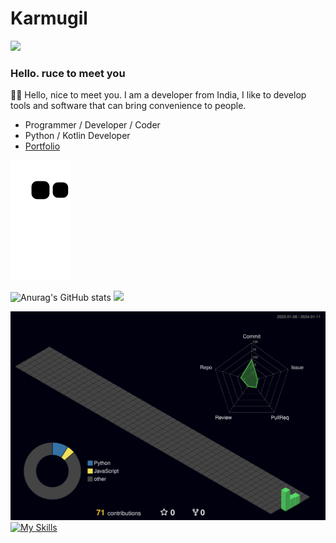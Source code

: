 # Karmugil

![](https://komarev.com/ghpvc/?username=your-karmugilen&color=grey)

### Hello. ruce to meet you



👨‍💻 Hello, nice to meet you. I am a developer from India, I like to develop tools and software that can bring convenience to people.
- Programmer / Developer / Coder 
- Python / Kotlin Developer
- [Portfolio](https://kkarmugil.github.io/Portfolio/)



  

![Snake animation](https://github.com/karmugilen/karmugilen/blob/output/github-contribution-grid-snake.svg)

![Anurag's GitHub stats](https://github-readme-stats.vercel.app/api?username=karmugilen&show_icons=true&theme=transparent)   ![](https://github-readme-stats.vercel.app/api/top-langs/?username=karmugilen&theme=dark&hide_border=false&include_all_commits=false&count_private=false&layout=compact)




![](./profile-3d-contrib/profile-night-green.svg)
[![My Skills](https://skillicons.dev/icons?i=python,kotlin,nodejs,figma,androidstudio,flask,git,neovim,netlify,opencv,ps,pr,rasberrypi,&theme=dark)](https://skillicons.dev)



